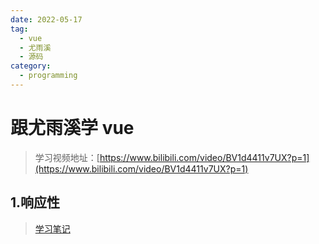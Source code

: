 ```yaml
---
date: 2022-05-17
tag:
  - vue
  - 尤雨溪
  - 源码
category:
  - programming
---
```


# 跟尤雨溪学 vue

> 学习视频地址：[https://www.bilibili.com/video/BV1d4411v7UX?p=1](https://www.bilibili.com/video/BV1d4411v7UX?p=1)

## 1.响应性

> [学习笔记](./1.%E8%B7%9F%E5%B0%A4%E9%9B%A8%E6%BA%AA%E5%AD%A6vue-reactivity.md)
